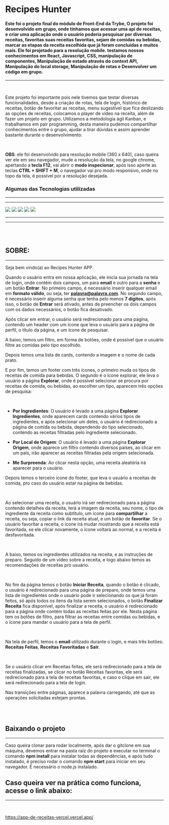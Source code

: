 
# Recipes Hunter

#### Este foi o projeto final do módulo de Front-End da **Trybe**, O projeto foi desenvolvido em grupo, onde tinhamos que acessar uma api de receitas, e criar uma aplicação onde o usuário poderia pesquisar por diversas receitas, favoritas suas receitas favoritas, sejam de comidas ou bebidas, marcar as etapas da receita escolhida que já foram concluídas e muitos mais. Ele foi projetado para a resolução mobile. testamos nossos conhecimentos  em **React**, **Javascript**, **CSS**, **manipulação de componentes**, **Manipulação de estado através do context API**, **Manipulação do local storage**, **Manipulação de rotas** e **Desenvolver um código em grupo**. 

---
<br>

Este projeto foi importante pois nele tivemos que testar diversas funcionalidades, desde a criação de rotas, tela de login, histórico de receitas, botão de favoritar as receitas, menu sugestível que fica deslizando as opções de receitas, colocamos o player de vídeo na receita, além de fazer um projeto em grupo. Utilizamos a metodologia ágil Kanban, e trabalhamos em pair programming, desta maneira pudemos compartilhar conhecimentos entre o grupo, ajudar a tirar dúvidas e assim aprender bastante durante o desenvolvimento.

<br>

**OBS**: ele foi desenvolvido para resolução mobile (360 x 640), caso queira ver ele em seu navegador, mude a resolução da tela, no google chrome, apertando a **tecla F12**, vai abrir o **modo inspecionar**, após isso aperte as teclas **CTRL + SHIFT + M**, o navegador vai pro modo responsivo, onde no topo da tela, é possível por a resolução desejada.

### **Algumas das Tecnologias utilizadas**
---
---

<img src="https://img.shields.io/badge/JavaScript-323330?style=for-the-badge&logo=javascript&logoColor=F7DF1E"></img>
<img src="https://img.shields.io/badge/CSS3-1572B6?style=for-the-badge&logo=css3&logoColor=white"></img>
<img src="https://img.shields.io/badge/React-20232A?style=for-the-badge&logo=react&logoColor=61DAFB"></img>
<img src="https://img.shields.io/badge/React_Router-CA4245?style=for-the-badge&logo=react-router&logoColor=white"></img>
<img src="https://img.shields.io/badge/Bootstrap-563D7C?style=for-the-badge&logo=bootstrap&logoColor=white"></img>



---
---
<br>
<br>

## **SOBRE:**
---
 Seja bem vindo(a) ao Recipes Hunter APP. </br>
 
Quando o usuário entra em nossa aplicação, ele inicia sua jornada na tela de login, onde contém dois campos, um para **email** e outro para a **senha** e um botão **Entrar**. No primeiro campo, é necessário inserir qualquer email em **formato válido**, ou seja, ter **palavra@palavra.com**. No segundo campo, é necessário inserir alguma senha que tenha pelo menos **7 dígitos**, após isso, o botão de **Entrar** será ativado, antes de preencher os dois campos com os dados necessários, o botão fica desativado. <br>
 
Após clicar em entrar, o usuário será redirecionado para uma página, contendo um header com um ícone que leva o usuário para a página de perfil, o título da página, e um ícone de pesquisar.

A baixo, temos um filtro, em forma de botões, onde é possível que o usuário filtre as comidas pelo tipo escolhido.

Depois temos uma lista de cards, contendo a imagem e o nome de cada prato.

E por fim, temos um footer com três ícones, o primeiro muda os tipos de receitas de comida para bebidas. O segundo é o ícone explorar, ele leva o usuário a página **Explorar**, onde é possível selecionar se procura por receitas de comida, ou bebidas, ao escolher um tipo, aparecem três opções de pesquisa: 

<br>

 - **Por Ingredientes**: O usuário é levado a uma página **Explorar Ingredientes**, onde aparecem cards contendo vários tipos de ingredientes, e após selecionar um deles, o usuário é redirecionado a página de comida ou bebida, dependendo do tipo selecionado, contendo as receitas filtradas pelo ingrediente selecionado.

 - **Por Local de Origem**: O usuário é levado a uma página **Explorar Origem**, onde aparece um filtro contendo diversos países, ao clicar em um país, irão aparecer as receitas filtradas pela origem selecionada.

 - **Me Surpreenda**: Ao clicar nesta opção, uma receita aleatória irá aparecer para o usuário. <br>

Depois temos o terceiro ícone do footer, que leva o usuário a receitas de comida, pro caso do usuário estar na página de bebidas.

<br>

 Ao selecionar uma receita, o usuário irá ser redirecionado para a página contendo detalhes da receita, terá a imagem da receita, seu nome, o tipo de ingrediente da receita como subtítulo, um ícone para **compartilhar** a receita, ou seja, copiar o link da receita atual, e um botão de **favoritar**. Se o usuário favoritar a receita, o ícone irá mudar mostrando que a receita está favoritada, se ele clicar novamente, o ícone voltará ao normal, e a receita é desfavoritada. 

  </br>


 A baixo, temos os ingredientes utilizados na receita, e as instruções de preparo. Seguido de um vídeo sobre a receita, e logo abaixo temos as recomendações de receitas pro usuário.
  
  </br>

No fim da página temos o botão **Iniciar Receita**, quando o botão é clicado, o usuário é redirecionado para uma página de preparo, onde temos uma lista de ingredientes onde o usuário pode ir selecionando os que já foram feitos, só após todos os itens da lista serem selecionados, o botão **Finalizar Receita** fica disponível, após finalizar a receita, o usuário é redirecionado para a página onde contém todas as receitas feitas por ele. Nesta página tem os botões de filtro, para filtrar as receitas entre comidas ou bebidas, e o ícone para mandar o usuário para a tela de perfil.

<br>

Na tela de perfil, temos o **email** utilizado durante o login, e mais três botões: **Receitas Feitas**, **Receitas Favoritadas** e **Sair**.

<br>

Se o usuário clicar em Receitas feitas, ele será redirecionado para a tela de receitas finalizadas, se clicar no botão Receitas favoritas, ele será redirecionado para a tela de receitas favoritas, e caso o clique em sair, ele será redirecionado para a tela de login.

  Nas transições entre páginas, aparece a palavra carregando, até que as operações solicitadas estejam prontas.

<br>
<br>

## Baixando o projeto
---
Caso queira clonar para rodar localmente, após dar o gitclone em sua máquina, devemos entrar na pasta raíz do projeto e executar no terminal o comando **npm install** para instalar todas as dependências, e após tudo instalado, é preciso rodar o comando **npm start** para iniciar em seu navegador. É necessário o node.js instalado.



## Caso queira ver na prática como funciona, acesse o link abaixo: 
---
<br>

https://app-de-receitas-vercel.vercel.app/
